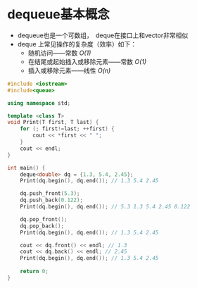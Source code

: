 # dequeue基本概念

* dequeue也是一个可数组，　deque在接口上和vector非常相似
* deque 上常见操作的复杂度（效率）如下：
  * 随机访问——常数 *O(1)*
  * 在结尾或起始插入或移除元素——常数 *O(1)*
  * 插入或移除元素——线性 *O(n)*



```c++
#include <iostream>
#include<queue>

using namespace std;

template <class T>
void Print(T first, T last) {
    for (; first!=last; ++first) {
        cout << *first << " ";
    }
    cout << endl;
}

int main() {
    deque<double> dq = {1.3, 5.4, 2.45};
    Print(dq.begin(), dq.end()); // 1.3 5.4 2.45

    dq.push_front(5.3);
    dq.push_back(0.122);
    Print(dq.begin(), dq.end()); // 5.3 1.3 5.4 2.45 0.122

    dq.pop_front();
    dq.pop_back();
    Print(dq.begin(), dq.end()); // 1.3 5.4 2.45

    cout << dq.front() << endl; // 1.3
    cout << dq.back() << endl; // 2.45
    Print(dq.begin(), dq.end()); // 1.3 5.4 2.45
    
    return 0;
}
```

